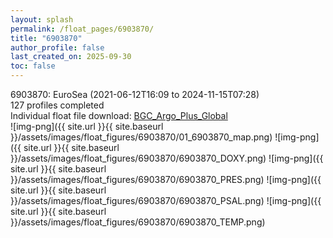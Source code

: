 ```yaml
---
layout: splash
permalink: /float_pages/6903870/
title: "6903870"
author_profile: false
last_created_on: 2025-09-30
toc: false
---
```

 
6903870: EuroSea (2021-06-12T16:09 to 2024-11-15T07:28)\
127 profiles completed\
Individual float file download: [BGC_Argo_Plus_Global](https://ftp.soest.hawaii.edu/bgc_argo_plus/Individual_Floats/outliers_removed/6903870_Sprof_processed.nc)\
![img-png]({{ site.url }}{{ site.baseurl }}/assets/images/float_figures/6903870/01_6903870_map.png)
![img-png]({{ site.url }}{{ site.baseurl }}/assets/images/float_figures/6903870/6903870_DOXY.png)
![img-png]({{ site.url }}{{ site.baseurl }}/assets/images/float_figures/6903870/6903870_PRES.png)
![img-png]({{ site.url }}{{ site.baseurl }}/assets/images/float_figures/6903870/6903870_PSAL.png)
![img-png]({{ site.url }}{{ site.baseurl }}/assets/images/float_figures/6903870/6903870_TEMP.png)
